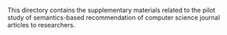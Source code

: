 This directory contains the supplementary materials related to the pilot study of semantics-based recommendation of computer science journal articles to researchers.
